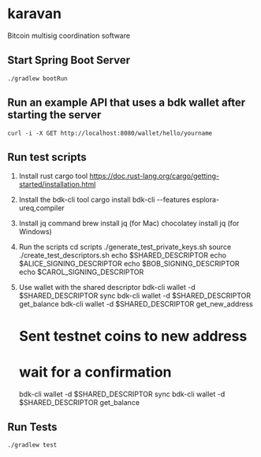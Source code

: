 # karavan
Bitcoin multisig coordination software

## Start Spring Boot Server

```shell
./gradlew bootRun
```

## Run an example API that uses a bdk wallet after starting the server
```shell
curl -i -X GET http://localhost:8080/wallet/hello/yourname
```

## Run test scripts
1. Install rust cargo tool
   https://doc.rust-lang.org/cargo/getting-started/installation.html
2. Install the bdk-cli tool
   cargo install bdk-cli --features esplora-ureq,compiler
3. Install jq command
   brew install jq (for Mac)
   chocolatey install jq (for Windows)

4. Run the scripts
   cd scripts
   ./generate_test_private_keys.sh
   source ./create_test_descriptors.sh
   echo $SHARED_DESCRIPTOR
   echo $ALICE_SIGNING_DESCRIPTOR
   echo $BOB_SIGNING_DESCRIPTOR
   echo $CAROL_SIGNING_DESCRIPTOR
5. Use wallet with the shared descriptor
   bdk-cli wallet -d $SHARED_DESCRIPTOR sync
   bdk-cli wallet -d $SHARED_DESCRIPTOR get_balance
   bdk-cli wallet -d $SHARED_DESCRIPTOR get_new_address
   # Sent testnet coins to new address
   # wait for a confirmation
   bdk-cli wallet -d $SHARED_DESCRIPTOR sync
   bdk-cli wallet -d $SHARED_DESCRIPTOR get_balance

## Run Tests

```shell
./gradlew test
```
